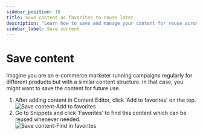 ```yaml
---
sidebar_position: 18
title: Save content as favorites to reuse later
description: "Learn how to save and manage your content for reuse across multiple design projects."
sidebar_label: Save content
---
```


# Save content

Imagine you are an e-commerce marketer running campaigns regularly for different products but with a similar content structure. In that case, you might want to save the content for future use.

1. After adding content in Content Editor, click 'Add to favorites' on the top.  
    <img src="/img/working-with-content/save-content/1_save-content_add-to-favorites.png" alt="Save content-Add to favorites" />
2. Go to Snippets and click 'Favorites' to find this content which can be reused whenever needed.  
    <img src="/img/working-with-content/save-content/2_save-content_find-in-favorites.png" alt="Save content-Find in favorites" />